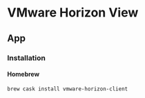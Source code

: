 # VMware Horizon View

## App

### Installation

#### Homebrew

```sh
brew cask install vmware-horizon-client
```
